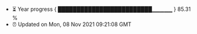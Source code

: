 - ⏳ Year progress { █████████████████████████▁▁▁▁▁ } 85.31 %
- ⏰ Updated on Mon, 08 Nov 2021 09:21:08 GMT


